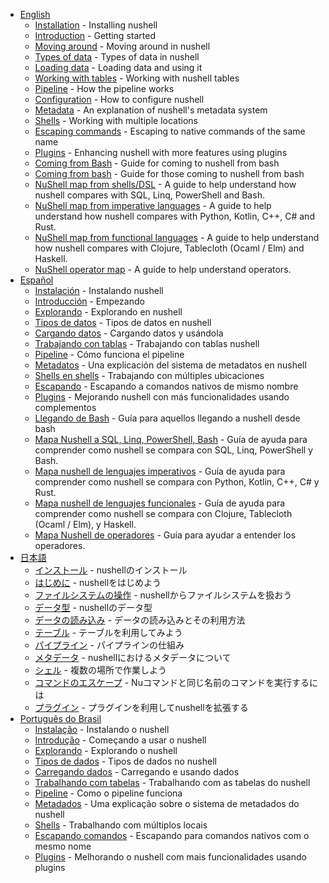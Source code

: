 * [English](en/README.md) 
  * [Installation](en/installation.md) - Installing nushell
  * [Introduction](en/introduction.md) - Getting started
  * [Moving around](en/moving_around.md) - Moving around in nushell
  * [Types of data](en/types_of_data.md) - Types of data in nushell
  * [Loading data](en/loading_data.md) - Loading data and using it
  * [Working with tables](en/working_with_tables.md) - Working with nushell tables
  * [Pipeline](en/pipeline.md) - How the pipeline works
  * [Configuration](en/configuration.md) - How to configure nushell
  * [Metadata](en/metadata.md) - An explanation of nushell's metadata system
  * [Shells](en/shells_in_shells.md) - Working with multiple locations
  * [Escaping commands](en/escaping.md) - Escaping to native commands of the same name 
  * [Plugins](en/plugins.md) - Enhancing nushell with more features using plugins
  * [Coming from Bash](en/coming_from_bash.md) - Guide for coming to nushell from bash
  * [Coming from bash](coming_from_bash.md) - Guide for those coming to nushell from bash
  * [NuShell map from shells/DSL](nushell_map.md) - A guide to help understand how nushell compares with SQL, Linq, PowerShell and Bash.
  * [NuShell map from imperative languages](nushell_map_imperative.md) - A guide to help understand how nushell compares with Python, Kotlin, C++, C# and Rust.
  * [NuShell map from functional languages](nushell_map_functional.md) - A guide to help understand how nushell compares with Clojure, Tablecloth (Ocaml / Elm) and Haskell.
  * [NuShell operator map](nushell_operator_map.md) - A guide to help understand operators.
* [Español](es/README.md)
  * [Instalación](es/instalacion.md) - Instalando nushell
  * [Introducción](es/introduccion.md) - Empezando
  * [Explorando](es/explorando.md) - Explorando en nushell
  * [Tipos de datos](es/tipos_de_datos.md) - Tipos de datos en nushell
  * [Cargando datos](es/cargando_datos.md) - Cargando datos y usándola
  * [Trabajando con tablas](es/trabajando_con_tablas.md) - Trabajando con tablas nushell
  * [Pipeline](es/pipeline.md) - Cómo funciona el pipeline
  * [Metadatos](es/metadatos.md) - Una explicación del sistema de metadatos en nushell
  * [Shells en shells](es/shells_en_shells.md) - Trabajando con múltiples ubicaciones
  * [Escapando](es/escapando.md) - Escapando a comandos nativos de mismo nombre
  * [Plugins](es/plugins.md) - Mejorando nushell con más funcionalidades usando complementos
  * [Llegando de Bash](es/llegando_de_bash.md) - Guía para aquellos llegando a nushell desde bash
  * [Mapa Nushell a SQL, Linq, PowerShell, Bash](mapa_nushell.md) - Guía de ayuda para comprender como nushell se compara con SQL, Linq, PowerShell y Bash.
  * [Mapa nushell de lenguajes imperativos](mapa_imperativo_nushell.md) - Guía de ayuda para comprender como nushell se compara con Python, Kotlin, C++, C# y Rust.
  * [Mapa nushell de lenguajes funcionales](mapa_funcional_nushell.md) - Guía de ayuda para comprender como nushell se compara con Clojure, Tablecloth (Ocaml / Elm), y Haskell.
  * [Mapa Nushell de operadores](mapa_nushell_operador_map.md) - Guía para ayudar a entender los operadores.
* [日本語](ja/README.md)
  * [インストール](ja/installation.md) - nushellのインストール
  * [はじめに](ja/introduction.md) - nushellをはじめよう
  * [ファイルシステムの操作](ja/moving_around.md) - nushellからファイルシステムを扱おう
  * [データ型](ja/types_of_data.md) - nushellのデータ型
  * [データの読み込み](ja/loading_data.md) - データの読み込みとその利用方法
  * [テーブル](ja/working_with_tables.md) - テーブルを利用してみよう
  * [パイプライン](ja/pipeline.md) - パイプラインの仕組み
  * [メタデータ](ja/metadata.md) - nushellにおけるメタデータについて
  * [シェル](ja/shells_in_shells.md) - 複数の場所で作業しよう
  * [コマンドのエスケープ](ja/escaping.md) - Nuコマンドと同じ名前のコマンドを実行するには
  * [プラグイン](ja/plugins.md) - プラグインを利用してnushellを拡張する
* [Português do Brasil](pt-BR/README.md)
  * [Instalação](pt-BR/instalacao.md) - Instalando o nushell
  * [Introdução](pt-BR/introducao.md) - Começando a usar o nushell
  * [Explorando](pt-BR/explorando.md) - Explorando o nushell
  * [Tipos de dados](pt-BR/tipos_de_dados.md) - Tipos de dados no nushell
  * [Carregando dados](pt-BR/carregando_dados.md) - Carregando e usando dados
  * [Trabalhando com tabelas](pt-BR/trabalhando_com_tabelas.md) - Trabalhando com as tabelas do nushell
  * [Pipeline](pt-BR/pipeline.md) - Como o pipeline funciona
  * [Metadados](pt-BR/metadados.md) - Uma explicação sobre o sistema de metadados do nushell
  * [Shells](pt-BR/shells_em_shells.md) - Trabalhando com múltiplos locais
  * [Escapando comandos](pt-BR/escapando.md) - Escapando para comandos nativos com o mesmo nome
  * [Plugins](pt-BR/plugins.md) - Melhorando o nushell com mais funcionalidades usando plugins
